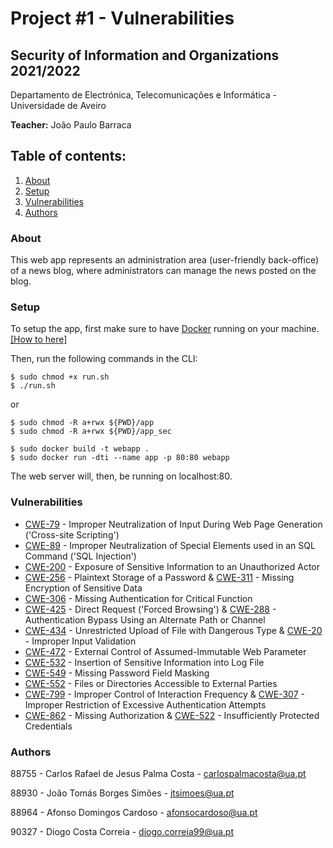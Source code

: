 # Project \#1 - Vulnerabilities

## Security of Information and Organizations 2021/2022

Departamento de Electrónica, Telecomunicações e Informática - Universidade de Aveiro

**Teacher:** João Paulo Barraca

## Table of contents:
1. [About](#about)
2. [Setup](#setup)
3. [Vulnerabilities](#vulnerabilities)
4. [Authors](#authors)

### About

This web app represents an administration area (user-friendly back-office) of a news blog, where administrators can manage the news posted on the blog.

### Setup

To setup the app, first make sure to have [Docker](https://www.docker.com/) running on your machine. [[How to here]](https://www.digitalocean.com/community/tutorials/how-to-install-and-use-docker-on-ubuntu-18-04)

Then, run the following commands in the CLI:
```
$ sudo chmod +x run.sh
$ ./run.sh
```
or
```
$ sudo chmod -R a+rwx ${PWD}/app
$ sudo chmod -R a+rwx ${PWD}/app_sec

$ sudo docker build -t webapp .
$ sudo docker run -dti --name app -p 80:80 webapp
```
The web server will, then, be running on localhost:80.

### Vulnerabilities

- [CWE-79](https://cwe.mitre.org/data/definitions/79.html) - Improper Neutralization of Input During Web Page Generation ('Cross-site Scripting')
- [CWE-89](https://cwe.mitre.org/data/definitions/89.html) - Improper Neutralization of Special Elements used in an SQL Command ('SQL Injection')
- [CWE-200](https://cwe.mitre.org/data/definitions/200.html) - Exposure of Sensitive Information to an Unauthorized Actor
- [CWE-256](https://cwe.mitre.org/data/definitions/256.html) - Plaintext Storage of a Password & [CWE-311](https://cwe.mitre.org/data/definitions/311.html) - Missing Encryption of Sensitive Data
- [CWE-306](https://cwe.mitre.org/data/definitions/306.html) - Missing Authentication for Critical Function
- [CWE-425](https://cwe.mitre.org/data/definitions/425.html) - Direct Request ('Forced Browsing') & [CWE-288](https://cwe.mitre.org/data/definitions/288.html) - Authentication Bypass Using an Alternate Path or Channel
- [CWE-434](https://cwe.mitre.org/data/definitions/434.html) - Unrestricted Upload of File with Dangerous Type & [CWE-20](https://cwe.mitre.org/data/definitions/20.html) - Improper Input Validation
- [CWE-472](https://cwe.mitre.org/data/definitions/472.html) - External Control of Assumed-Immutable Web Parameter
- [CWE-532](https://cwe.mitre.org/data/definitions/532.html) - Insertion of Sensitive Information into Log File
- [CWE-549](https://cwe.mitre.org/data/definitions/549.html) - Missing Password Field Masking
- [CWE-552](https://cwe.mitre.org/data/definitions/552.html) - Files or Directories Accessible to External Parties
- [CWE-799](https://cwe.mitre.org/data/definitions/799.html) - Improper Control of Interaction Frequency & [CWE-307](https://cwe.mitre.org/data/definitions/307.html) - Improper Restriction of Excessive Authentication Attempts
- [CWE-862](https://cwe.mitre.org/data/definitions/862.html) - Missing Authorization & [CWE-522](https://cwe.mitre.org/data/definitions/522.html) - Insufficiently Protected Credentials

### Authors

88755 - Carlos Rafael de Jesus Palma Costa - carlospalmacosta@ua.pt

88930 - João Tomás Borges Simões - jtsimoes@ua.pt

88964 - Afonso Domingos Cardoso - afonsocardoso@ua.pt

90327 - Diogo Costa Correia - diogo.correia99@ua.pt
